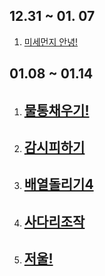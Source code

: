 ## 12.31 ~ 01. 07

1. [미세먼지 안녕!](https://www.acmicpc.net/problem/17144)

   



## 01.08 ~ 01.14
1. [물통채우기!](https://www.acmicpc.net/problem/14867)
   - 
2. [감시피하기](https://www.acmicpc.net/problem/18428)
   - 
3. [배열돌리기4](https://www.acmicpc.net/problem/14706)
   - 
4. [사다리조작](https://www.acmicpc.net/problem/15684)
   - 
5. [저울!](https://www.acmicpc.net/problem/2437)
   - 